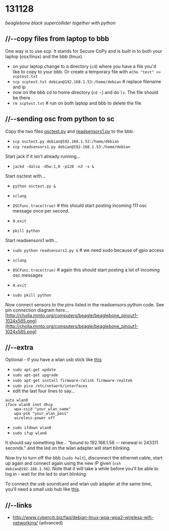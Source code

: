 131128
======

_beaglebone black supercollider together with python_

//--copy files from laptop to bbb
---------------------------------
One way is to use scp. It stands for Secure CoPy and is built in to both your laptop (osx/linux) and the bbb (linux).

* on your laptop change to a directory (`cd`) where you have a file you'd like to copy to your bbb. Or create a temporary file with `echo "test" >> scptest.txt`
* `scp scptest.txt debian@192.168.1.53:/home/debian` # replace filename and ip
* now on the bbb cd to home directory (`cd ~`) and do `ls`. The file should be there
* `rm scptest.txt` # run on both laptop and bbb to delete the file

//--sending osc from python to sc
---------------------------------
Copy the two files [osctest.py](https://raw.github.com/redFrik/udk10-Embedded_Systems/master/udk131128/osctest.py) and [readsensors1.py](https://raw.github.com/redFrik/udk10-Embedded_Systems/master/udk131128/readsensors1.py) to the bbb.

* `scp osctest.py debian@192.168.1.53:/home/debian`
* `scp readsensors1.py debian@192.168.1.53:/home/debian`

Start jack if it isn't already running...

* `jackd -dalsa -dhw:1,0 -p128 -n3 -s &`

Start osctest with...

* `python osctest.py &`
* `sclang`
* `OSCFunc.trace(true)` # this should start posting incoming 111 osc message once per second.

* `0.exit`
* `pkill python`

Start readsensors1 with...

* `sudo python readsensors1.py &` # we need sudo because of gpio access
* `sclang`
* `OSCFunc.trace(true)` # again this should start posting a lot of incoming osc messages

* `0.exit`
* `sudo pkill python`

Now connect sensors to the pins listed in the readsensors python code. See pin connection diagram here... [http://cholla.mmto.org/computers/beagle/beaglebone_pinout1-1024x585.png](http://cholla.mmto.org/computers/beagle/beaglebone_pinout1-1024x585.png)

//--extra
---------
Optional - if you have a wlan usb stick like [this](http://www.reichelt.de/WLAN-Adapter/LOGILINK-WL0084B/3/index.html?&ACTION=3&LA=5&ARTICLE=120745&GROUPID=770&artnr=LOGILINK+WL0084B)

* `sudo apt-get update`
* `sudo apt-get upgrade`
* `sudo apt-get install firmware-ralink firmware-realtek`
* `sudo pico /etc/network/interfaces`
* edit the last four lines to say...

```
auto wlan0
iface wlan0 inet dhcp
	wpa-ssid "your_wlan_name"
	wpa-psk "your_wlan_pass"
	wireless-power off
```

* `sudo ifdown wlan0`
* `sudo ifup wlan0`

It should say something like... "bound to 192.168.1.56 -- renewal in 243311 seconds." and the led on the wlan adapter will start blinking.

Now try to turn off the bbb (`sudo halt`), disconnect the ethernet cable, start up again and connect again using the new IP given (`ssh debian@192.168.1.56`). Note that it will take a while before you'll be able to log in - wait for the led to start blinking.

To connect the usb soundcard and wlan usb adapter at the same time, you'll need a small usb hub like [this](http://www.reichelt.de/USB-Hubs/MANHATTAN-160599/3//index.html?ARTICLE=94684).

//--links
---------
* <http://www.cyberciti.biz/faq/debian-linux-wpa-wpa2-wireless-wifi-networking/> (advanced)
